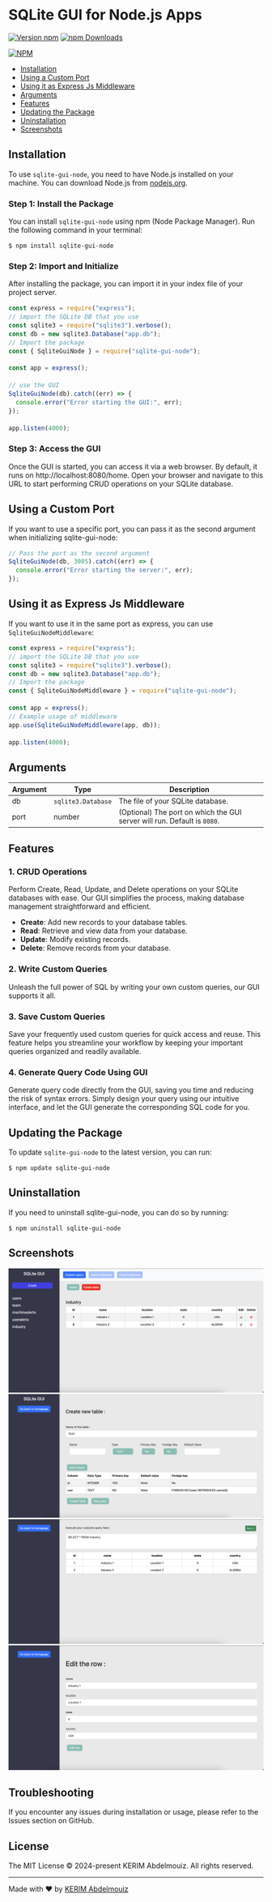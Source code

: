 # SQLite GUI for Node.js Apps

[![Version npm](https://img.shields.io/npm/v/sqlite-gui-node.svg?style=flat-square)](https://www.npmjs.com/package/sqlite-gui-node)
[![npm Downloads](https://img.shields.io/npm/dm/sqlite-gui-node.svg?style=flat-square)](https://www.npmjs.com/package/sqlite-gui-node)

<!--- [![build status](https://github.com/AzouKr/sqlite-gui-node/actions/workflows/ci.yml/badge.svg)](https://github.com/AzouKr/sqlite-gui-node/actions/workflows/ci.yml)--->
<!---[![coverage status](https://coveralls.io/repos/github/AzouKr/sqlite-gui-node/badge.svg?branch=main)](https://coveralls.io/github/AzouKr/sqlite-gui-node?branch=main)--->

[![NPM](https://nodei.co/npm/sqlite-gui-node.png?downloads=true&downloadRank=true)](https://nodei.co/npm/sqlite-gui-node/)

- [Installation](#installation)
- [Using a Custom Port](#using-a-custom-port)
- [Using it as Express Js Middleware](#using-it-as-express-js-middleware)
- [Arguments](#arguments)
- [Features](#features)
- [Updating the Package](#updating-the-package)
- [Uninstallation](#uninstallation)
- [Screenshots](#screenshots)

## Installation

To use `sqlite-gui-node`, you need to have Node.js installed on your machine. You can download Node.js from [nodejs.org](https://nodejs.org/en).

### Step 1: Install the Package

You can install `sqlite-gui-node` using npm (Node Package Manager). Run the following command in your terminal:

```
$ npm install sqlite-gui-node
```

### Step 2: Import and Initialize

After installing the package, you can import it in your index file of your project server.

```js
const express = require("express");
// import the SQLite DB that you use
const sqlite3 = require("sqlite3").verbose();
const db = new sqlite3.Database("app.db");
// Import the package
const { SqliteGuiNode } = require("sqlite-gui-node");

const app = express();

// use the GUI
SqliteGuiNode(db).catch((err) => {
  console.error("Error starting the GUI:", err);
});

app.listen(4000);
```

### Step 3: Access the GUI

Once the GUI is started, you can access it via a web browser. By default, it runs on http://localhost:8080/home. Open your browser and navigate to this URL to start performing CRUD operations on your SQLite database.

## Using a Custom Port

If you want to use a specific port, you can pass it as the second argument when initializing sqlite-gui-node:

```js
// Pass the port as the second argument
SqliteGuiNode(db, 3005).catch((err) => {
  console.error("Error starting the server:", err);
});
```

## Using it as Express Js Middleware

If you want to use it in the same port as express, you can use `SqliteGuiNodeMiddleware`:

```js
const express = require("express");
// import the SQLite DB that you use
const sqlite3 = require("sqlite3").verbose();
const db = new sqlite3.Database("app.db");
// Import the package
const { SqliteGuiNodeMiddleware } = require("sqlite-gui-node");

const app = express();
// Example usage of middleware
app.use(SqliteGuiNodeMiddleware(app, db));

app.listen(4000);
```

## Arguments

| Argument | Type               | Description                                                              |
| -------- | ------------------ | ------------------------------------------------------------------------ |
| db       | `sqlite3.Database` | The file of your SQLite database.                                        |
| port     | number             | (Optional) The port on which the GUI server will run. Default is `8080`. |

## Features

### 1. CRUD Operations

Perform Create, Read, Update, and Delete operations on your SQLite databases with ease. Our GUI simplifies the process, making database management straightforward and efficient.

- **Create**: Add new records to your database tables.
- **Read**: Retrieve and view data from your database.
- **Update**: Modify existing records.
- **Delete**: Remove records from your database.

### 2. Write Custom Queries

Unleash the full power of SQL by writing your own custom queries, our GUI supports it all.

### 3. Save Custom Queries

Save your frequently used custom queries for quick access and reuse. This feature helps you streamline your workflow by keeping your important queries organized and readily available.

### 4. Generate Query Code Using GUI

Generate query code directly from the GUI, saving you time and reducing the risk of syntax errors. Simply design your query using our intuitive interface, and let the GUI generate the corresponding SQL code for you.

## Updating the Package

To update `sqlite-gui-node` to the latest version, you can run:

```
$ npm update sqlite-gui-node
```

## Uninstallation

If you need to uninstall sqlite-gui-node, you can do so by running:

```
$ npm uninstall sqlite-gui-node
```

## Screenshots

![Display](figures/display_table.png)
![Create table](figures/create_table.png)
![Costum query](figures/costum_query.png)
![Edit](figures/edit.png)

## Troubleshooting

If you encounter any issues during installation or usage, please refer to the Issues section on GitHub.

## License

The MIT License © 2024-present KERIM Abdelmouiz. All rights reserved.

---

Made with ♥ by [KERIM Abdelmouiz](https://github.com/AzouKr)
